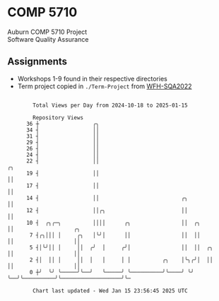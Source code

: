 # COMP 5710
Auburn COMP 5710 Project  
Software Quality Assurance

## Assignments
- Workshops 1-9 found in their respective directories
- Term project copied in `./Term-Project` from [WFH-SQA2022](https://github.com/wumphlett/WFH-SQA2022-AUBURN)

```

        Total Views per Day from 2024-10-18 to 2025-01-15

        Repository Views
      36 ┼                 ╭╮
      34 ┤                 ││
      31 ┤                 ││
      29 ┤                 ││
      26 ┤                 ││
      24 ┤                 ││
      22 ┤                 ││                                              ╭╮
      19 ┤                 ││                                              ││
      17 ┤                 ││                                              ││
      14 ┤                 ││                          ╭╮                  ││
      12 ┤                 ││╭╮                        ││                  ││
      10 ┤  ╭╮╭─╮          ││││      ╭╮                ││  ╭╮              ││                   ╭╮
       7 ┤╭╮│││ │     ╭╮   │╰╯│      ││                ││  ││              ││                   ││
       5 ┤│╰╯││ │     ││  ╭╯  │     ╭╯│                ││  ││  ╭╮          ││                   ││
       2 ┤│  ││ │     ││  │   │     │ │          ╭╮    │╰╮╭╯│  ││          ││                   ││
       0 ┼╯  ╰╯ ╰─────╯╰──╯   ╰─────╯ ╰──────────╯╰────╯ ╰╯ ╰──╯╰──────────╯╰───────────────────╯╰─

        Chart last updated - Wed Jan 15 23:56:45 2025 UTC
        
```
